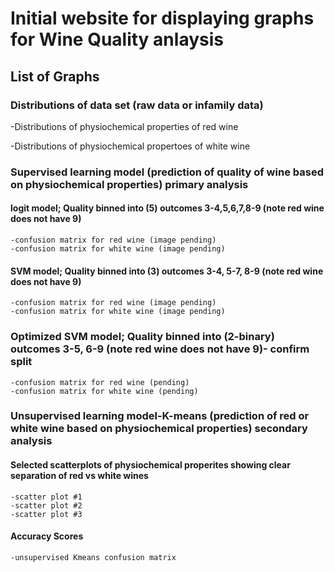 # Initial website for displaying graphs for Wine Quality anlaysis

## List of Graphs

### Distributions of data set (raw data or infamily data)

-Distributions of physiochemical properties of red wine

-Distributions of physiochemical propertoes of white wine

### Supervised learning model (prediction of quality of wine  based on physiochemical properties) primary analysis

#### logit model; Quality binned into (5) outcomes 3-4,5,6,7,8-9 (note red wine does not have 9)

    -confusion matrix for red wine (image pending)
    -confusion matrix for white wine (image pending)

#### SVM model; Quality binned into (3) outcomes 3-4, 5-7, 8-9 (note red wine does not have 9)

    -confusion matrix for red wine (image pending)
    -confusion matrix for white wine (image pending)

### Optimized SVM model; Quality binned into (2-binary) outcomes 3-5, 6-9 (note red wine does not have 9)- confirm split

    -confusion matrix for red wine (pending)
    -confusion matrix for white wine (pending)

### Unsupervised learning model-K-means (prediction of red or white wine based on physiochemical properties) secondary analysis

#### Selected scatterplots of physiochemical properites showing clear separation of red vs white wines

    -scatter plot #1 
    -scatter plot #2
    -scatter plot #3

#### Accuracy Scores

    -unsupervised Kmeans confusion matrix






















